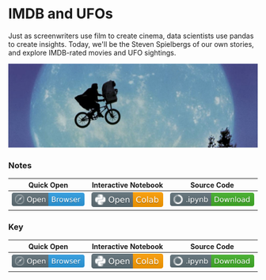 # IMDB and UFOs

Just as screenwriters use film to create cinema, data scientists use pandas to create insights. Today, we'll be the Steven Spielbergs of our own stories, and explore IMDB-rated movies and UFO sightings.

![](../screenshots/et.png)

### Notes
| Quick Open | Interactive Notebook | Source Code  | 
| :---------: | :-----------: | :------------: | 
| [![Link](../../tools/buttons/open-browser.svg)](https://files.node.ishaandey.com/week-2/workshop/pandas_key.html) | [![Link](../../tools/buttons/open-colab.svg)](https://colab.research.google.com/github/ishaandey/node/blob/master/week-2/workshop/pandas_notes.ipynb) | [![Link](../../tools/buttons/download-ipynb.svg)](https://files.node.ishaandey.com/week-2/workshop/pandas_notes.ipynb) |

### Key
| Quick Open | Interactive Notebook | Source Code  |
| :---------: | :-----------: | :------------: |
| [![Link](../../tools/buttons/open-browser.svg)](https://files.node.ishaandey.com/week-2/workshop/pandas_key.html) | [![Link](../../tools/buttons/open-colab.svg)](https://colab.research.google.com/github/ishaandey/node/blob/master/week-2/workshop/pandas_key.ipynb) | [![Link](../../tools/buttons/download-ipynb.svg)](https://files.node.ishaandey.com/week-2/workshop/pandas_key.ipynb) |
